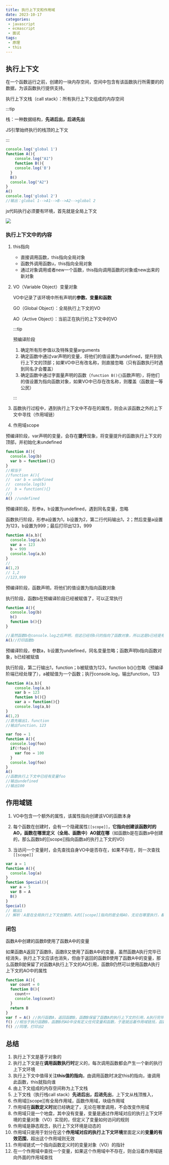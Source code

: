 ```yaml
---
title: 执行上下文和作用域
date: 2023-10-17
categories:
 - javascript
 - ecmascript
 - 面试
tags:
 - 原理
 - this
---
```


## 执行上下文

在一个函数运行之前，创建的一块内存空间，空间中包含有该函数执行所需要的的数据，为该函数执行提供支持。

执行上下文栈（call stack）：所有执行上下文组成的内存空间

:::tip

栈：一种数据结构，**先进后出，后进先出**

JS引擎始终执行的栈顶的上下文

:::

```js
console.log('global 1')
function A(){
	console.log("A1")
	function B(){
    console.log('B')
  }
  B()
  console.log("A2")
}
A()
console.log('global 2')
//输出：global 1-->A1-->B-->A2-->global 2
```

js代码执行必须要有环境，首先就是全局上下文

![](./images/1697525941848.png)

### 执行上下文中的内容

1. this指向

   - 直接调用函数，this指向全局对象
   - 函数外调用函数u，this指向全局对象
   - 通过对象调用或者new一个函数，this指向调用函数的对象或new出来的新对象

2. VO（Variable Object）变量对象

   VO中记录了该环境中所有声明的**参数、变量和函数**

   GO（Global Object）：全局执行上下文的VO

   AO（Active Object）：当前正在执行的上下文中的VO

   :::tip

   预编译阶段

   1. 确定所有形参值以及特殊变量arguments
   2. 确定函数中通过var声明的变量，将他们的值设置为undefined，提升到执行上下文的顶部；如果VO中已有改名称，则直接忽略（只有函数执行时遇到同名才会覆盖）
   3. 确定函数中通过字面量声明的函数（`function B(){}`函数声明），将他们的值设置为指向函数对象，如果VO中已存在改名称，则覆盖（函数是一等公民）

   :::

3. 函数执行过程中，遇到执行上下文中不存在的属性，则会从该函数之外的上下文中寻找（作用域链）

3. 作用域scope

预编译阶段，var声明的变量，会存在**提升**现象，将变量提升的函数执行上下文的顶部，并初始化未undefined

```js
function A(){
  console.log(b)
  var b = function(){}
}
//相当于
//function A(){
//	var b = undefined
//  console.log(b)
//	b = function(){}
//}
A() //undefined
```

预编译阶段，形参a，b设置为undefined，遇到同名变量，忽略

函数执行阶段，形参a设置为1，b设置为2，第二行代码输出1，2；然后变量a设置为123，b设置为999；最后打印出123，999

```js
function A(a,b){
  console.log(a,b)
  var a = 123
  b = 999
  console.log(a,b)
}
//
A(1,2)
// 1,2
//123,999
```

预编译阶段，函数声明，将他们的值设置为指向函数对象

执行阶段，函数b在预编译阶段已经被赋值了，可以正常执行

```js
function A(){
  console.log(b)
  b()
  function b(){}
}

//虽然函数b在console.log之后声明，但这已经将b只的指向了函数对象，所以这是b已经是有值的了
A()//打印函数b
```

预编译阶段，参数a，b设置为undefined，同名变量忽略；函数声明b指向函数对象，b已经被赋值

执行阶段，第二行输出1，function；b被赋值为123，function b(){}忽略（预编译阶端已经处理了），a被赋值为一个函数；执行console.log，输出function，123

```js
function A(a,b){
	console.log(a,b)
	var b = 123
	function b(){}
	var a = function(){}
	console.log(a,b)
}
A(1,2)
//首先输出1，function
//输出function，123
```

```js
var foo = 1
function A(){
  console.log(foo)
  if(!foo){
    var foo = 100
  }
  console.log(foo)
}
A()
//函数执行上下文中已经有变量foo
//输出undefined
//输出100
```

## 作用域链

1. VO中包含一个额外的属性，该属性指向创建该VO的函数本身

2. 每个函数在创建时，会有一个隐藏属性`[[scope]]`，**它指向创建该函数时的AO，函数在哪里定义（全局、函数中）AO就在哪**（如函数b是在函数a中创建的，那么函数b的[[scope]]指向函数a的执行上下文的VO）
3. 当访问一个变量时，会先查找自身VO中是否存在，如果不存在，则一次查找`[[scope]]`

```js
var a = 1
function A(){
  console.log(a)
}
function Special(){
  var a = 5
  var B = A
  B()
}
Special()
// 输出1
// 解析：A是在全局执行上下文创建的，A的[[scope]]指向的是全局AO，无论在哪里执行，都不会变
```



### 闭包

函数A中创建的函数B使用了函数A中的变量

如果函数A返回了函数B，函数B又使用了函数A中的变量，虽然函数A执行完毕已经消失，执行上下文应该也消失，但由于返回的函数B使用了函数A中的变量，那么函数B就保留了对函数A执行上下文的AO引用，函数B仍然可以使用函数A执行上下文的AO中的属性

```js
function A(){
  var count = 0
  function B(){
    count++
    console.log(count)
  }
  return B
}
var f = A() //执行函数A，返回函数B，函数B保留了函数A的执行上下文的引用，A执行完毕，但count不会被垃圾回收
f() //相当于执行函数B，函数B的AO中没有定义任何变量和函数，于是就巡着作用域链找，函数B的[[scope]]指向函数A的AO，在函数A的AO中找到了count，执行count++，打印出1
f() //同理，打印出2
```

## 总结

1. 执行上下文是基于对象的
2. 执行上下文是在**调用函数执行时**定义的，每次调用函数都会产生一个新的执行上下文环境
3. 执行上下文中值得关注**this值的指向**，由调用函数时决定this的指向，谁调用此函数，this就指向谁
4. 由上下文组成的内存空间称为上下文栈
5. 上下文栈（执行栈call stack）**先进后出，后进先出**，上下文从栈顶推入，
6. 作用域[[scope]]有全局作用域，函数作用域，块级作用域
7. 作用域在**函数定义时**就已经确定了，无论在哪里调用，不会改变作用域
8. 作用域只是一个地盘，其中没有变量，变量是通过作用域对应的执行上下文环境的变量对象（VO）实现的，但定义了变量如何访问的规则
9. 作用域是静态观念，执行上下文环境是动态的
10. 作用域只是用于划分在这个**作用域对应的执行上下文环境**里面定义的**变量的有效范围**，超出这个作用域则无效
11. 作用域链式一个指向函数定义时的变量对象（VO）的指针
12. 在一个作用域中查找一个变量，如果这个作用域中不存在，则会沿着作用域链向外面的作用域查找